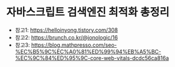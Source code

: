 # 자바스크립트 검색엔진 최적화 총정리

- 참고1: https://helloinyong.tistory.com/308
- 참고2: https://brunch.co.kr/@jonologic/16
- 참고3: https://blog.mathpresso.com/seo-%EC%B5%9C%EC%A0%81%ED%99%94%EB%A5%BC-%EC%9C%84%ED%95%9C-core-web-vitals-dcdc56ca816a